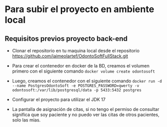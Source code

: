 # Para subir el proyecto en ambiente local

## Requisitos previos proyecto back-end

* Clonar el repositorio en tu maquina local desde el repositorio https://github.com/jaimeolartef/OdontoSoftFullStack.git

* Para crear el contenedor en docker de la BD, creamos el volumen primero con el siguiente comando `docker volume create odontosoft`

* Luego, creamos el contenedor con el siguiente comando `docker run -d --name PostgresOdontoSoft -e POSTGRES_PASSWORD=qwerty -v odontosoft:/var/lib/postgresql/data -p 5433:5432 postgres`

* Configurar el proyecto para utilizar el JDK 17


* La pantalla de asignación de citas, si no tengo el permiso de consultar significa que soy paciente y no puedo ver las citas de otros pacientes, solo las mias.